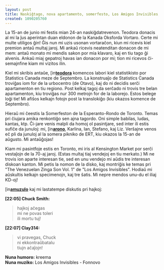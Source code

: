 ```yaml
---
layout: post
title: Naskiĝtago, nova apartamento, somerfesto, Los Amigos Invisibles, hajkoj
created: 1090205760
---
```

La 15-an de junio mi festis mian 24-an naskiĝdatrevenon.  Teodora donacis al mi la ĵus aperintan duan eldonon de la Kanada Oksforda Vortaro.  Certe mi multe utiligos ĝin!  Ĝis nun mi uzis usonan vortaraĉon, kiun mi ricevis kiel premion antaŭ multaj jaroj.  Mi ankaŭ ricevis neatenditan donacon de mi mem: antaŭ monato mi mendis sakon por mia klavaro, kaj en tiu tago ĝi alvenis.  Ankaŭ miaj gepatroj havas ian donacon por mi; tion mi ricevos ĉi-semajnfine kiam mi vizitos ilin.

Kiel mi skribis antaŭe, <a href="https://www.livejournal.com/userinfo.bml?user=teodora"><img src="https://stat.livejournal.com/img/userinfo.gif" alt="[info]" width="17" height="17" style="vertical-align: bottom; border: 0;" /></a><a href="https://teodora.livejournal.com/"><b>teodora</b></a> komencos labori kiel statistikisto por Statistics Canada meze de Septembro.  La konstruaĵo de Statistics Canada troviĝas iom for de la urbocentro (de Otavo), kaj do ni decidis serĉi apartamenton en tiu regiono.  Post kelkaj tagoj da serĉado ni trovis tre belan apartamenton, kiu troviĝas nur 300 metrojn for de la laborejo.  Estos belege loĝi tie!  Mi afiŝos kelkajn fotojn post la translokiĝo (kiu okazos komence de Septembro).

Hieraŭ mi ĉeestis la Somerfeston de la Esperanto-Rondo de Toronto.  Temas pri ĉiujara amika renkontiĝo sen ajna tagordo.  Oni simple babilas, ludas, kantas, ktp.  Ĉi-jare venis malpli da homoj ol pasintjare, sed inter ili estis sufiĉe da junuloj: mi, <a href="https://www.livejournal.com/userinfo.bml?user=arono"><img src="https://stat.livejournal.com/img/userinfo.gif" alt="[info]" width="17" height="17" style="vertical-align: bottom; border: 0;" /></a><a href="https://arono.livejournal.com/"><b>arono</b></a>, Karlina, Ian, Stefano, kaj Liz.  Verŝajne venos eĉ pli da junuloj al la somera pikniko de ERT, kiu okazos la 15-an de aŭgusto.  Mi antaŭĝojas!

Kiam mi pasintfoje estis en Toronto, mi iris al Kensington Market por serĉi vestaĵojn de la 70-aj jaroj.  (Estas multaj tiaj vendejoj en tiu merkato.)  Mi ne trovis ion aparte interesan tie, sed en unu vendejo mi aŭdis tre interesan diskoan kanton.  Mi petis la nomon de la disko, kaj montriĝis ke temas pri "The Venezuelan Zinga Son Vol. 1" de "Los Amigos Invisibles".  Hodiaŭ mi aŭskultis kelkajn specimenojn, kaj tre ŝatis.  Mi nepre mendos unu-du el iliaj KD-oj!

<a href="https://www.livejournal.com/userinfo.bml?user=amuzulo"><img src="https://stat.livejournal.com/img/userinfo.gif" alt="[info]" width="17" height="17" style="vertical-align: bottom; border: 0;" /></a><a href="https://amuzulo.livejournal.com/"><b>amuzulo</b></a> kaj mi lastatempe diskutis pri hajkoj:

**[22:05] Chuck Smith:**
> hajkoj aĉegas  
> mi ne povas toleri  
> ili mortu tuj!

**[22:07] Clay314:**
> vi pravegas, Chuck  
> ni ekkontraŭbatalu  
> tiujn aĉaĵojn!

**Nuna humoro:** kreema  
**Nuna muziko:** Los Amigos Invisibles - Fonnovo

